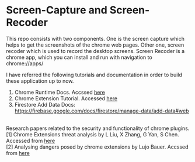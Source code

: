 
# Screen-Capture and Screen-Recoder

This repo consists with two components. One is the screen capture which helps to get the screenshots of the chrome web pages. Other one, screen recoder which is used to record the desktop screens. Screen Recoder is a chrome app, which you can install and run with navigation to chrome://apps/ 


I have referred the following tutorials and documentation in order to build these application up to now.
1. Chrome Runtime Docs. Accssed <a href = "https://developer.chrome.com/docs/extensions/reference/runtime/">here</a> </br>
2. Chrome Extension Tutorial. Accessed <a href ="https://www.youtube.com/watch?v=RXBxAlzmmgk&list=PLYxzS__5yYQlWil-vQ-y7NR902ovyq1Xi&index=38&ab_channel=codedamn">here</a></br>
3. Firestore Add Data Docs: https://firebase.google.com/docs/firestore/manage-data/add-data#web</br></br>


Research papers related to the security and functionality of chrome plugins.</br>
[1] Chrome Extensions threat analysis by L Liu, X Zhang, G Yan, S Chen. Accessed from <a href = "https://cs.gmu.edu/~sqchen/publications/NDSS-2012.pdf">here</a></br>
[2] Analysing dangers posed by chrome extensions by Lujo Bauer. Accssed from <a href = "https://users.ece.cmu.edu/~lbauer/papers/2014/cns2014-browserattacks.pdf">here </a></br>
